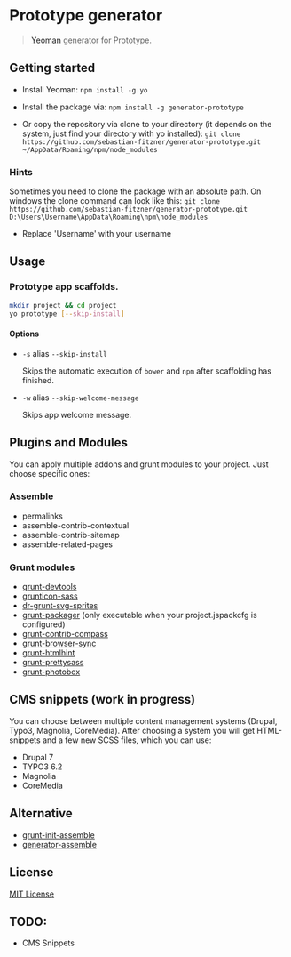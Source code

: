 # Prototype generator

> [Yeoman][yeoman] generator for Prototype.

## Getting started
- Install Yeoman:
    `npm install -g yo`

- Install the package via:
    `npm install -g generator-prototype`

- Or copy the repository via clone to your directory (it depends on the system, just find your directory with yo installed):
    `git clone https://github.com/sebastian-fitzner/generator-prototype.git ~/AppData/Roaming/npm/node_modules`

### Hints
Sometimes you need to clone the package with an absolute path. On windows the clone command can look like this:
`git clone https://github.com/sebastian-fitzner/generator-prototype.git 
D:\Users\Username\AppData\Roaming\npm\node_modules`
- Replace 'Username' with your username
 
## Usage

### Prototype app scaffolds.

```bash
mkdir project && cd project
yo prototype [--skip-install]
```

#### Options

* `-s` alias `--skip-install`

  Skips the automatic execution of `bower` and `npm` after scaffolding has finished.

* `-w` alias `--skip-welcome-message`

  Skips app welcome message.

## Plugins and Modules
You can apply multiple addons and grunt modules to your project. Just choose specific ones:
 
### Assemble

 * permalinks
 * assemble-contrib-contextual
 * assemble-contrib-sitemap
 * assemble-related-pages
 
### Grunt modules
 
 * [grunt-devtools](https://github.com/vladikoff/grunt-devtools)
 * [grunticon-sass](https://github.com/zigotica/grunticon)
 * [dr-grunt-svg-sprites](https://github.com/drdk/dr-grunt-svg-sprites)
 * [grunt-packager](https://github.com/bobbor/grunt-packager) (only executable when your project.jspackcfg is configured)
 * [grunt-contrib-compass](https://github.com/gruntjs/grunt-contrib-compass)
 * [grunt-browser-sync](https://npmjs.org/package/grunt-browser-sync)
 * [grunt-htmlhint](https://github.com/yaniswang/grunt-htmlhint)
 * [grunt-prettysass](https://github.com/brandonminch/grunt-prettysass)
 * [grunt-photobox](https://github.com/stefanjudis/grunt-photobox)

## CMS snippets (work in progress)
You can choose between multiple content management systems (Drupal, Typo3, Magnolia, CoreMedia). 
After choosing a system you will get HTML-snippets and a few new SCSS files, which you can use:
 
 * Drupal 7
 * TYPO3 6.2
 * Magnolia
 * CoreMedia

## Alternative

 * [grunt-init-assemble](https://github.com/assemble/grunt-init-assemble)
 * [generator-assemble](https://github.com/assemble/generator-assemble)


## License
[MIT License](http://en.wikipedia.org/wiki/MIT_License)

[yeoman]: http://yeoman.io/

## TODO:
 * CMS Snippets